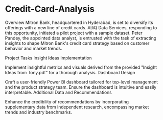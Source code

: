# Credit-Card-Analysis
Overview
Mitron Bank, headquartered in Hyderabad, is set to diversify its offerings with a new line of credit cards. AtliQ Data Services, responding to this opportunity, initiated a pilot project with a sample dataset. Peter Pandey, the appointed data analyst, is entrusted with the task of extracting insights to shape Mitron Bank's credit card strategy based on customer behavior and market trends.

Project Tasks
Insight Ideas Implementation

Implement insightful metrics and visuals derived from the provided "Insight Ideas from Tony.pdf" for a thorough analysis.
Dashboard Design

Craft a user-friendly Power BI dashboard tailored for top-level management and the product strategy team. Ensure the dashboard is intuitive and easily interpretable.
Additional Data and Recommendations

Enhance the credibility of recommendations by incorporating supplementary data from independent research, encompassing market trends and industry benchmarks.
